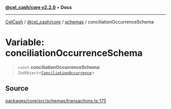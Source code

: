 [**@cel_cash/core v2.2.0**](../../README.md) • **Docs**

***

[CelCash](../../../../packages.md) / [@cel\_cash/core](../../README.md) / [schemas](../README.md) / conciliationOccurrenceSchema

# Variable: conciliationOccurrenceSchema

> `const` **conciliationOccurrenceSchema**: `ZodObject`\<[`ConciliationOccurrence`](../../types/type-aliases/ConciliationOccurrence.md)\>

## Source

[packages/core/src/schemas/transactions.ts:175](https://github.com/Pyxlab/celcash/blob/f7cdc752c29f8a0dcef033e212602412d2050afc/packages/core/src/schemas/transactions.ts#L175)

